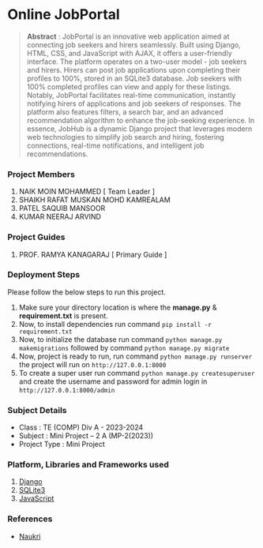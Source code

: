 # Online JobPortal

> **Abstract** : JobPortal is an innovative web application aimed at connecting job seekers and hirers seamlessly. Built using Django, HTML, CSS, and JavaScript with AJAX, it offers a user-friendly interface. The platform operates on a two-user model - job seekers and hirers. Hirers can post job applications upon completing their profiles to 100%, stored in an SQLite3 database. Job seekers with 100% completed profiles can view and apply for these listings. Notably, JobPortal facilitates real-time communication, instantly notifying hirers of applications and job seekers of responses. The platform also features filters, a search bar, and an advanced recommendation algorithm to enhance the job-seeking experience. In essence, JobHub is a dynamic Django project that leverages modern web technologies to simplify job search and hiring, fostering connections, real-time notifications, and intelligent job recommendations.

### Project Members
1. NAIK MOIN MOHAMMED  [ Team Leader ] 
2. SHAIKH RAFAT MUSKAN MOHD KAMREALAM 
3. PATEL SAQUIB MANSOOR 
4. KUMAR NEERAJ ARVIND 

### Project Guides
1. PROF. RAMYA KANAGARAJ   [ Primary Guide ] 

### Deployment Steps
Please follow the below steps to run this project.
1. Make sure your directory location is where the **manage.py** & **requirement.txt** is present.
2. Now, to install dependencies run command `pip install -r requirement.txt`
3. Now, to initialize the database run command `python manage.py makemigrations` followed
by command `python manage.py migrate`
5. Now, project is ready to run, run command `python manage.py runserver` the project will run on `http://127.0.0.1:8000`
6. To create a super user run command `python manage.py createsuperuser` and create the username and password for admin login in `http://127.0.0.1:8000/admin`
      
### Subject Details
- Class : TE (COMP) Div A - 2023-2024
- Subject : Mini Project – 2 A  (MP-2(2023))
- Project Type : Mini Project

### Platform, Libraries and Frameworks used
1. [Django](https://www.djangoproject.com/)
2. [SQLite3](https://www.sqlite.org/index.html)
3. [JavaScript](https://www.javascript.com/)


### References
- [Naukri](https://www.naukri.com/)
